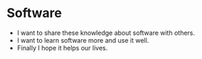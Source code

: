 # Software
* I want to share these knowledge about software with others.
* I want to learn software more and use it well.
* Finally I hope it helps our lives.
